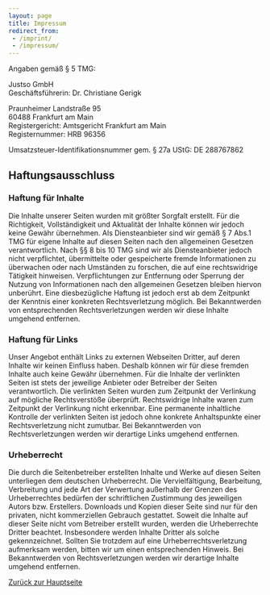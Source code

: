 ```yaml
---
layout: page
title: Impressum
redirect_from:
 - /imprint/
 - /impressum/
---
```


Angaben gemäß § 5 TMG:

Justso GmbH<br>
Geschäftsführerin: Dr. Christiane Gerigk

Praunheimer Landstraße 95<br>
60488 Frankfurt am Main<br>
Registergericht: Amtsgericht Frankfurt am Main<br>
Registernummer: HRB 96356

Umsatzsteuer-Identifikationsnummer gem. § 27a UStG: DE 288767862

## Haftungsausschluss

### Haftung für Inhalte
Die Inhalte unserer Seiten wurden mit größter Sorgfalt erstellt. Für die Richtigkeit, Vollständigkeit und Aktualität der
Inhalte können wir jedoch keine Gewähr übernehmen. Als Diensteanbieter sind wir gemäß § 7 Abs.1 TMG für eigene Inhalte
auf diesen Seiten nach den allgemeinen Gesetzen verantwortlich. Nach §§ 8 bis 10 TMG sind wir als Diensteanbieter jedoch
nicht verpflichtet, übermittelte oder gespeicherte fremde Informationen zu überwachen oder nach Umständen zu forschen, 
die auf eine rechtswidrige Tätigkeit hinweisen. Verpflichtungen zur Entfernung oder Sperrung der Nutzung von 
Informationen nach den allgemeinen Gesetzen bleiben hiervon unberührt. Eine diesbezügliche Haftung ist jedoch erst ab 
dem Zeitpunkt der Kenntnis einer konkreten Rechtsverletzung möglich. Bei Bekanntwerden von entsprechenden 
Rechtsverletzungen werden wir diese Inhalte umgehend entfernen.

### Haftung für Links
Unser Angebot enthält Links zu externen Webseiten Dritter, auf deren Inhalte wir keinen Einfluss haben. Deshalb können 
wir für diese fremden Inhalte auch keine Gewähr übernehmen. Für die Inhalte der verlinkten Seiten ist stets der 
jeweilige Anbieter oder Betreiber der Seiten verantwortlich. Die verlinkten Seiten wurden zum Zeitpunkt der Verlinkung 
auf mögliche Rechtsverstöße überprüft. Rechtswidrige Inhalte waren zum Zeitpunkt der Verlinkung nicht erkennbar. Eine 
permanente inhaltliche Kontrolle der verlinkten Seiten ist jedoch ohne konkrete Anhaltspunkte einer Rechtsverletzung 
nicht zumutbar. Bei Bekanntwerden von Rechtsverletzungen werden wir derartige Links umgehend entfernen.

### Urheberrecht
Die durch die Seitenbetreiber erstellten Inhalte und Werke auf diesen Seiten unterliegen dem deutschen Urheberrecht. 
Die Vervielfältigung, Bearbeitung, Verbreitung und jede Art der Verwertung außerhalb der Grenzen des Urheberrechtes 
bedürfen der schriftlichen Zustimmung des jeweiligen Autors bzw. Erstellers. Downloads und Kopien dieser Seite sind nur 
für den privaten, nicht kommerziellen Gebrauch gestattet. Soweit die Inhalte auf dieser Seite nicht vom Betreiber 
erstellt wurden, werden die Urheberrechte Dritter beachtet. Insbesondere werden Inhalte Dritter als solche 
gekennzeichnet. Sollten Sie trotzdem auf eine Urheberrechtsverletzung aufmerksam werden, bitten wir um einen 
entsprechenden Hinweis. Bei Bekanntwerden von Rechtsverletzungen werden wir derartige Inhalte umgehend entfernen.

[Zurück zur Hauptseite](./)
